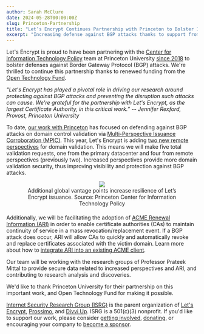 ```yaml
---
author: Sarah McClure
date: 2024-05-28T00:00:00Z
slug: Princeton-Partnership
title: "Let’s Encrypt Continues Partnership with Princeton to Bolster Internet Security"
excerpt: "Increasing defense against BGP attacks thanks to support from the Open Technology Fund."
---
```


Let's Encrypt is proud to have been partnering with the [Center for Information Technology Policy](https://citp.princeton.edu/) team at Princeton University [since 2018](https://www.princeton.edu/news/2020/02/21/internet-security-borne-out-collaboration-between-princeton-and-lets-encrypt) to bolster defenses against Border Gateway Protocol (BGP) attacks. We're thrilled to continue this partnership thanks to renewed funding from the [Open Technology Fund](https://www.opentech.fund/).

*&ldquo;Let's Encrypt has played a pivotal role in driving our research around protecting against BGP attacks and preventing the disruption such attacks can cause. We're grateful for the partnership with Let's Encrypt, as the largest Certificate Authority, in this critical work.&rdquo; -- Jennifer Rexford, Provost, Princeton University*

To date, [our work with Princeton](https://www.cs.princeton.edu/~jrex/papers/multiva20.pdf) has focused on defending against BGP attacks on domain control validation via [Multi-Perspective Issuance Corroboration (MPIC)](https://letsencrypt.org/2020/02/19/multi-perspective-validation.html). This year, Let's Encrypt is adding [two new remote perspectives](https://community.letsencrypt.org/t/lets-encrypt-is-adding-two-new-remote-perspectives-for-domain-validation/214123) for domain validation. This means we will make five total validation requests, one from the primary datacenter and four from remote perspectives (previously two). Increased perspectives provide more domain validation security, thus improving visibility and protection against BGP attacks.

<figure style="margin-bottom: 20px; display: flex; flex-direction: column; align-items: center; text-align: center">
<img src="/images/2024.05.28.le-new-config.png">
<figcaption>Additional global vantage points increase resilience of Let’s Encrypt issuance. Source: Princeton Center for Information Technology Policy</figcaption>
</figure>

Additionally, we will be facilitating the adoption of [ACME Renewal Information (ARI)](https://letsencrypt.org/2023/03/23/improving-resliiency-and-reliability-with-ari) in order to enable certificate authorities (CAs) to maintain continuity of service in a mass revocation/replacement event. If a BGP attack does occur, ARI will allow CAs to quickly and automatically revoke and replace certificates associated with the victim domain. Learn more about how to [integrate ARI into an existing ACME client](https://letsencrypt.org/2024/04/25/guide-to-integrating-ari-into-existing-acme-clients).

Our team will be working with the research groups of Professor Prateek Mittal to provide secure data related to increased perspectives and ARI, and contributing to research analysis and discoveries.

We'd like to thank Princeton University for their partnership on this important work, and Open Technology Fund for making it possible.

[Internet Security Research Group (ISRG)](https://abetterinternet.org/) is the parent organization of [Let's Encrypt](http://letsencrypt.org/), [Prossimo](http://memorysafety.org/), and [Divvi Up](http://divviup.org/). ISRG is a 501(c)(3) nonprofit. If you'd like to support our work, please consider [getting involved](https://www.abetterinternet.org/getinvolved/), [donating](https://www.abetterinternet.org/donate/), or encouraging your company to [become a sponsor](https://www.abetterinternet.org/sponsor/).